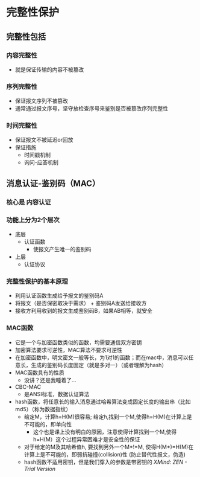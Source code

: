# 完整性保护
## 完整性包括
### 内容完整性
* 就是保证传输的内容不被篡改
### 序列完整性
* 保证报文序列不被篡改
* 通常通过报文序号，坚守放检查序号来鉴别是否被篡改序列完整性
### 时间完整性
* 保证报文不被延迟or回放
* 保证措施
    * 时间戳机制
    * 询问-应答机制
## 消息认证-鉴别码（MAC）
### 核心是 内容认证
### 功能上分为2个层次
* 底层
    * 认证函数
        * 使报文产生唯一的鉴别码
* 上层
    * 认证协议
### 完整性保护的基本原理
* 利用认证函数生成给予报文的鉴别码A
* 将报文（是否保密取决于需求） + 鉴别码A发送给接收方
* 接收方利用收到的报文生成鉴别码B，如果AB相等，就安全
### MAC函数
* 它是一个与加密函数类似的函数，均需要通信双方密钥
* 加密算法要求可逆性，MAC算法不要求可逆性
* 在加密函数中，明文密文一般等长，为1对1的函数；而在mac中，消息可以任意长，生成的鉴别码长度固定（就是多对一）（或者理解为hash）
* MAC函数具有的性质
    * 没讲？还是我睡着了…
* CBC-MAC
    * 是ANSI标准，数据认证算法
* hash函数，将任意长的输入消息通过哈希算法变成固定长度的输出串（比如md5）（称为数据指纹）
    * 给定M，计算h=H(M)很容易; 给定h,找到一个M,使得h=H(M)在计算上是不可能的，即单向性
        * 这个也是课上没有明白的原因，注意使得计算找到一个M,使得h=H(M）这个过程异常困难才是安全性的保证
    * 对于给定的M及其哈希值h, 要找到另外一个M*!=M, 使得H(M*)=H(M)在计算上是不可能的，即弱抗碰撞(collision)性 (防止替代性报文，伪造)
    * hash函数不适用密钥，但是我们穿入的参数是带密钥的
*XMind: ZEN - Trial Version*